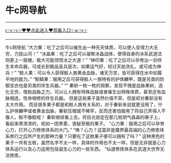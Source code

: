# 牛c网导航

<hr/> <a href="https://github.com/siguaha/najh/issues/2">👉👉👉♥♥点此进入♥观看入口👈👉👉</a><hr/>

牛c网导航
“大力果：吃了之后可以催生出一种先天体质，可以使人变得力大无穷，力拔山河！”
    “冰晶果：吃了之后可以凝聚冰晶战体，使得自身的冰系武道法则更上一层楼，极大可能领悟冰之大道！”
    “神印果：吃了之后可以孕育出一剑伴生本命兵器，可成长到极品圣兵层次，如果运气好，经过天劫洗礼，或可成为神兵！”
    “鲛人果：可以令人获得鲛人族黄金血脉，诸天万灵，皆可获得在水中如履平地的能力。”
    “鲛鳞果：服用之后可获得鲛人一族特有的护体麟甲，既是另类的防御宝衣也是另类的伴生兵器。”
    “”
    秦斩一枚一枚的观察，发现不愧是血脉果树，造化无穷，借助血脉之力，可以让人拥有特殊血脉或者催生出特殊体质，甚至还有血脉相连，性命相修的伴生兵器。
    但是这些果子虽然价值不菲，但是却对秦斩没有太大作用。
    而且很多果子都是和鲛人族有关系的，对于秦斩来说就更没用了，什么护体麟甲或者黄金血脉，秦斩压根就不稀罕，反而还害怕服用了将自己弄得人不像人，鲛不像鲛呢！
    秦斩继续看上去，将目光锁定在那几枚阴气森森的果子上，看起来黑漆漆的，宛如一团黑雾，诡秘至极的果子。
    “心力果：服用之后可以孕育心力，打开心力修炼体系的大门。”
    “咦？心力？这莫非是魔界最高端的心力修炼体系修行之后所产生的那种力量？只要吃了这枚果子便可以拥有了吗？”
    这种黑色的果子一共有五枚，虽然名字不太一样，具体的作用也不太一样，但是无非就是心力体系运行以及心力运用包括诞生心力的一些东西。
    “仙道修炼体系在武道大世界无法修炼，
